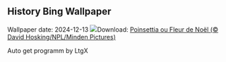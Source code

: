 ## History Bing Wallpaper
Wallpaper date: 2024-12-13
![](https://www.bing.com/th?id=OHR.WildPoinsettia_FR-CA2997084184_UHD.jpg&w=1000)Download: [Poinsettia ou Fleur de Noël (© David Hosking/NPL/Minden Pictures)](https://www.bing.com/th?id=OHR.WildPoinsettia_FR-CA2997084184_UHD.jpg)

Auto get programm by LtgX
